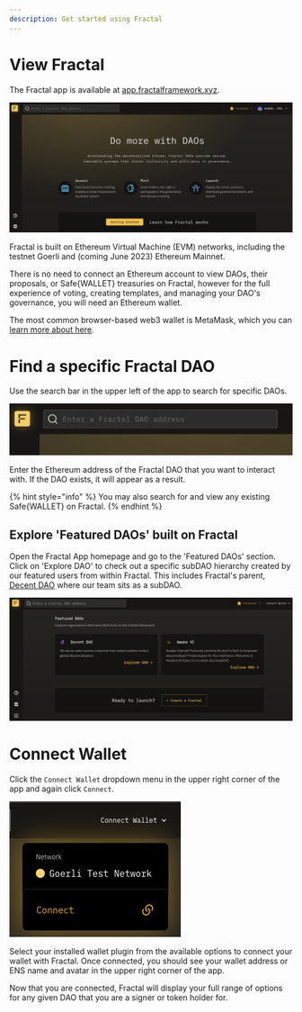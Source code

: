 ```yaml
---
description: Get started using Fractal
---
```


# View Fractal

The Fractal app is available at [app.fractalframework.xyz](https://app.fractalframework.xyz).

![](.gitbook/assets/app-home.png)

Fractal is built on Ethereum Virtual Machine (EVM) networks, including the testnet Goerli and (coming June 2023) Ethereum Mainnet.

There is no need to connect an Ethereum account to view DAOs, their proposals, or Safe{WALLET} treasuries on Fractal, however for the full experience of voting, creating templates, and managing your DAO's governance, you will need an Ethereum wallet.

The most common browser-based web3 wallet is MetaMask, which you can [learn more about here](https://learn.metamask.io/lessons/what-is-a-crypto-wallet).

# Find a specific Fractal DAO

Use the search bar in the upper left of the app to search for specific DAOs.

![](.gitbook/assets/search.png)

Enter the Ethereum address of the Fractal DAO that you want to interact with. If the DAO exists, it will appear as a result.

{% hint style="info" %}
You may also search for and view any existing Safe{WALLET} on Fractal.
{% endhint %}

## Explore 'Featured DAOs' built on Fractal

Open the Fractal App homepage and go to the 'Featured DAOs' section. Click on 'Explore DAO' to check out a specific subDAO hierarchy created by our featured users from within Fractal. This includes Fractal's parent, [Decent DAO](https://www.decent-dao.org/) where our team sits as a subDAO.

![](.gitbook/assets/featured.png)

# Connect Wallet

Click the `Connect Wallet` dropdown menu in the upper right corner of the app and again click `Connect`.

![](.gitbook/assets/connect-wallet-dropdown.png)

Select your installed wallet plugin from the available options to connect your wallet with Fractal.  Once connected, you should see your wallet address or ENS name and avatar in the upper right corner of the app.

Now that you are connected, Fractal will display your full range of options for any given DAO that you are a signer or token holder for.
